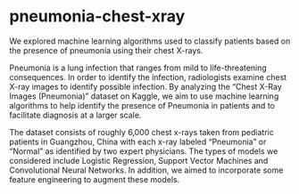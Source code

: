 # pneumonia-chest-xray
We explored machine learning algorithms used to classify patients based on the presence of pneumonia using their chest X-rays.

Pneumonia is a lung infection that ranges from mild to life-threatening consequences. In order to identify the infection, radiologists examine chest X-ray images to identify possible infection. By analyzing the “Chest X-Ray Images (Pneumonia)” dataset on Kaggle, we aim to use machine learning algorithms to help identify the presence of Pneumonia in patients and to facilitate diagnosis at a larger scale.

The dataset consists of roughly 6,000 chest x-rays taken from pediatric patients in Guangzhou, China with each x-ray labeled “Pneumonia” or “Normal” as identified by two expert physicians. The types of models we considered include Logistic Regression, Support Vector Machines and Convolutional Neural Networks. In addition, we aimed to incorporate some feature engineering to augment these models.


